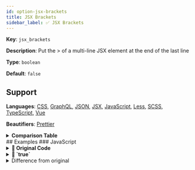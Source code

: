 ```yaml
---
id: option-jsx-brackets
title: JSX Brackets
sidebar_label: ✅ JSX Brackets
---
```

**Key**: `jsx_brackets`

**Description**: Put the > of a multi-line JSX element at the end of the last line

**Type**: `boolean`

**Default**: `false`

## Support
**Languages**: [CSS](/docs/language-css.html), [GraphQL](/docs/language-graphql.html), [JSON](/docs/language-json.html), [JSX](/docs/language-jsx.html), [JavaScript](/docs/language-javascript.html), [Less](/docs/language-less.html), [SCSS](/docs/language-scss.html), [TypeScript](/docs/language-typescript.html), [Vue](/docs/language-vue.html)

**Beautifiers**: [Prettier](/docs/beautifier-prettier.html)

<details><summary><strong>Comparison Table</strong></summary>
| Language | [Prettier](/docs/beautifier-prettier.html) |
| --- | --- |
| [CSS](/docs/language-css.html) | &#9989; |
| [GraphQL](/docs/language-graphql.html) | &#9989; |
| [JSON](/docs/language-json.html) | &#9989; |
| [JSX](/docs/language-jsx.html) | &#9989; |
| [JavaScript](/docs/language-javascript.html) | &#9989; |
| [Less](/docs/language-less.html) | &#9989; |
| [SCSS](/docs/language-scss.html) | &#9989; |
| [TypeScript](/docs/language-typescript.html) | &#9989; |
| [Vue](/docs/language-vue.html) | &#9989; |
</details>
## Examples
### JavaScript
<details><summary><strong>🚧 Original Code</strong></summary>
```JavaScript
<div
className="HelloWorld"
title={`You are visitor number ${num}`}
onMouseOver={onMouseOver}
>
    hello world
</div>
```
</details>
<details><summary><strong>🔧 `true`</strong></summary>
Using [Prettier](/docs/beautifier-prettier.html) beautifier:
```JavaScript
<div
  className="HelloWorld"
  title={`You are visitor number ${num}`}
  onMouseOver={onMouseOver}>
  hello world
</div>;

```
<details><summary>Configuration</summary>
A `.unibeautify.json` file would look like the following:
```json
{
  "JavaScript": {
    "indent_size": 2,
    "indent_char": " ",
    "jsx_brackets": true
  }
}
```
</details>
<details><summary>Difference from original</summary>
```diff
Index: true
===================================================================
--- true	Original
+++ true	Beautified
@@ -1,7 +1,6 @@
 <div␊
-className="HelloWorld"␊
-title={`You␣are␣visitor␣number␣${num}`}␊
-onMouseOver={onMouseOver}␊
->␊
-␣␣␣␣hello␣world␊
-</div>
\ No newline at end of file
+␣␣className="HelloWorld"␊
+␣␣title={`You␣are␣visitor␣number␣${num}`}␊
+␣␣onMouseOver={onMouseOver}>␊
+␣␣hello␣world␊
+</div>;␊

```
</details>
</details>
<details><summary><strong>🔧 `false`</strong></summary>
Using [Prettier](/docs/beautifier-prettier.html) beautifier:
```JavaScript
<div
  className="HelloWorld"
  title={`You are visitor number ${num}`}
  onMouseOver={onMouseOver}
>
  hello world
</div>;

```
<details><summary>Configuration</summary>
A `.unibeautify.json` file would look like the following:
```json
{
  "JavaScript": {
    "indent_size": 2,
    "indent_char": " ",
    "jsx_brackets": false
  }
}
```
</details>
<details><summary>Difference from original</summary>
```diff
Index: false
===================================================================
--- false	Original
+++ false	Beautified
@@ -1,7 +1,7 @@
 <div␊
-className="HelloWorld"␊
-title={`You␣are␣visitor␣number␣${num}`}␊
-onMouseOver={onMouseOver}␊
+␣␣className="HelloWorld"␊
+␣␣title={`You␣are␣visitor␣number␣${num}`}␊
+␣␣onMouseOver={onMouseOver}␊
\ No newline at end of file
 >␊
-␣␣␣␣hello␣world␊
-</div>
+␣␣hello␣world␊
+</div>;␊

```
</details>
</details>